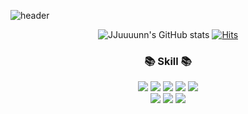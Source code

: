 ![header](https://capsule-render.vercel.app/api?type=Soft&color=0:0a2843,100:0b5191&height=130&section=header&text=JJuuuunn&fontSize=90&fontColor=009999)
 
<div align="center">
  
  ![JJuuuunn's GitHub stats](https://github-readme-stats.vercel.app/api?username=JJuuuunn&show_icons=true&theme=tokyonight)
  [![Hits](https://hits.seeyoufarm.com/api/count/incr/badge.svg?url=https://github.com/JJuuuunn&count_bg=%232AB4E5D6&title_bg=%23555555&icon=&icon_color=%23E7E7E7&title=hits&edge_flat=false)](https://hits.seeyoufarm.com) 


</div> 

<h3 align="center"><b>📚 Skill 📚</b></h3>

<p align="center">
    <img src="https://img.shields.io/badge/JAVA-6DB33F?style=for-the-badge&logo=java&logoColor=white">
    <img src="https://img.shields.io/badge/Spring-6DB33F?style=for-the-badge&logo=Spring&logoColor=white"> 
    <img src="https://img.shields.io/badge/Spring Boot-6DB33F?style=for-the-badge&logo=SpringBoot&logoColor=white">
    <img src="https://img.shields.io/badge/JPA-6DB33F?style=for-the-badge&logo=Hibernate&logoColor=white">
    <img src="https://img.shields.io/badge/GRADLE-02303A?style=for-the-badge&logo=gradle&logoColor=white">
  </br>
    <img src="https://img.shields.io/badge/mybatis-4479A1?style=for-the-badge&logo=mybatis&logoColor=white">
    <img src="https://img.shields.io/badge/mysql-4479A1?style=for-the-badge&logo=mysql&logoColor=white">
    <img src="https://img.shields.io/badge/qdsl-4479A1?style=for-the-badge&logo=qdsl&logoColor=white">
  </p>

<!--
**JJuuuunn/JJuuuunn** is a ✨ _special_ ✨ repository because its `README.md` (this file) appears on your GitHub profile.

Here are some ideas to get you started:

- 🔭 I’m currently working on ...
- 🌱 I’m currently learning ...
- 👯 I’m looking to collaborate on ...
- 🤔 I’m looking for help with ...
- 💬 Ask me about ...
- 📫 How to reach me: ...
- 😄 Pronouns: ...
- ⚡ Fun fact: ...
 -->
